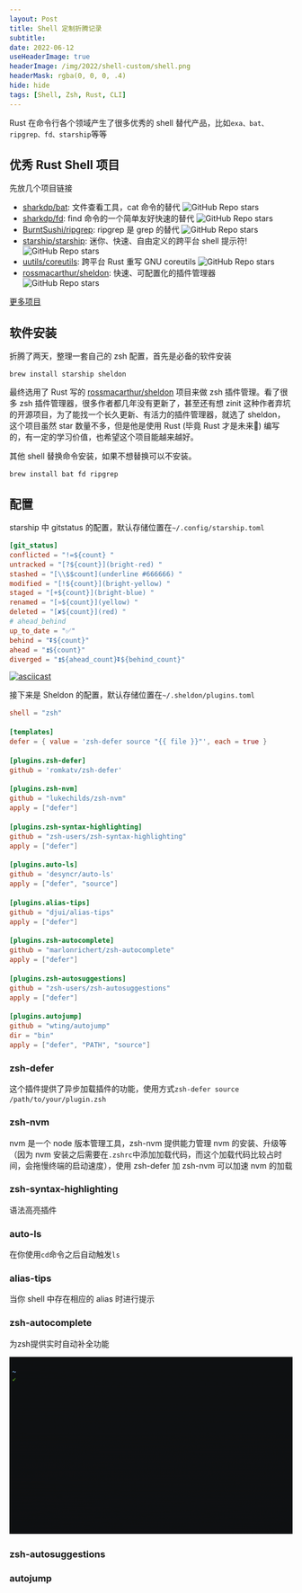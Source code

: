 ```yaml
---
layout: Post
title: Shell 定制折腾记录
subtitle:
date: 2022-06-12
useHeaderImage: true
headerImage: /img/2022/shell-custom/shell.png
headerMask: rgba(0, 0, 0, .4)
hide: hide
tags: [Shell, Zsh, Rust, CLI]
---
```


Rust 在命令行各个领域产生了很多优秀的 shell 替代产品，比如`exa、bat、ripgrep、fd、starship`等等

<!-- more -->

## 优秀 Rust Shell 项目

先放几个项目链接

- [sharkdp/bat](https://github.com/sharkdp/bat): 文件查看工具，cat 命令的替代 ![GitHub Repo stars](https://img.shields.io/github/stars/sharkdp/bat?style=plastic)
- [sharkdp/fd](https://github.com/sharkdp/fd): find 命令的一个简单友好快速的替代 ![GitHub Repo stars](https://img.shields.io/github/stars/sharkdp/fd?style=plastic)
- [BurntSushi/ripgrep](https://github.com/BurntSushi/ripgrep): ripgrep 是 grep 的替代 ![GitHub Repo stars](https://img.shields.io/github/stars/BurntSushi/ripgrep?style=plastic)
- [starship/starship](https://github.com/starship/starship): 迷你、快速、自由定义的跨平台 shell 提示符! ![GitHub Repo stars](https://img.shields.io/github/stars/starship/starship?style=plastic)
- [uutils/coreutils](https://github.com/uutils/coreutils): 跨平台 Rust 重写 GNU coreutils ![GitHub Repo stars](https://img.shields.io/github/stars/uutils/coreutils?style=plastic)
- [rossmacarthur/sheldon](https://github.com/rossmacarthur/sheldon): 快速、可配置化的插件管理器 ![GitHub Repo stars](https://img.shields.io/github/stars/rossmacarthur/sheldon?style=plastic)

[更多项目](https://github.com/rust-unofficial/awesome-rust)

## 软件安装

折腾了两天，整理一套自己的 zsh 配置，首先是必备的软件安装

```shell
brew install starship sheldon
```

最终选用了 Rust 写的 [rossmacarthur/sheldon](https://github.com/rossmacarthur/sheldon) 项目来做 zsh 插件管理。看了很多 zsh 插件管理器，很多作者都几年没有更新了，甚至还有想 zinit 这种作者弃坑的开源项目，为了能找一个长久更新、有活力的插件管理器，就选了 sheldon，这个项目虽然 star 数量不多，但是他是使用 Rust (毕竟 Rust 才是未来:dog:) 编写的，有一定的学习价值，也希望这个项目能越来越好。

其他 shell 替换命令安装，如果不想替换可以不安装。

```shell
brew install bat fd ripgrep
```

## 配置

starship 中 gitstatus 的配置，默认存储位置在`~/.config/starship.toml`

```toml
[git_status]
conflicted = "!=${count} "
untracked = "[?${count}](bright-red) "
stashed = "[\\$$count](underline #666666) "
modified = "[!${count}](bright-yellow) "
staged = "[+${count}](bright-blue) "
renamed = "[»${count}](yellow) "
deleted = "[✘${count}](red) "
# ahead_behind
up_to_date = "✅"
behind = "⏬${count}"
ahead = "⏫${count}"
diverged = "⏫${ahead_count}⏬${behind_count}"
```

[![asciicast](https://asciinema.org/a/7ow4rkwLvSBkjkRlAwRO4oJ3j.svg)](https://asciinema.org/a/7ow4rkwLvSBkjkRlAwRO4oJ3j)

接下来是 Sheldon 的配置，默认存储位置在`~/.sheldon/plugins.toml`

```toml
shell = "zsh"

[templates]
defer = { value = 'zsh-defer source "{{ file }}"', each = true }

[plugins.zsh-defer]
github = 'romkatv/zsh-defer'

[plugins.zsh-nvm]
github = "lukechilds/zsh-nvm"
apply = ["defer"]

[plugins.zsh-syntax-highlighting]
github = "zsh-users/zsh-syntax-highlighting"
apply = ["defer"]

[plugins.auto-ls]
github = 'desyncr/auto-ls'
apply = ["defer", "source"]

[plugins.alias-tips]
github = "djui/alias-tips"
apply = ["defer"]

[plugins.zsh-autocomplete]
github = "marlonrichert/zsh-autocomplete"
apply = ["defer"]

[plugins.zsh-autosuggestions]
github = "zsh-users/zsh-autosuggestions"
apply = ["defer"]

[plugins.autojump]
github = "wting/autojump"
dir = "bin"
apply = ["defer", "PATH", "source"]
```

### zsh-defer

这个插件提供了异步加载插件的功能，使用方式`zsh-defer source /path/to/your/plugin.zsh`

### zsh-nvm

nvm 是一个 node 版本管理工具，zsh-nvm 提供能力管理 nvm 的安装、升级等（因为 nvm 安装之后需要在`.zshrc`中添加加载代码，而这个加载代码比较占时间，会拖慢终端的启动速度），使用 zsh-defer 加 zsh-nvm 可以加速 nvm 的加载

### zsh-syntax-highlighting

语法高亮插件

### auto-ls

在你使用`cd`命令之后自动触发`ls`

### alias-tips

当你 shell 中存在相应的 alias 时进行提示

### zsh-autocomplete

为zsh提供实时自动补全功能

![autocomplete](../../.vuepress/public/img/2022/shell-custom/autocomplete.gif)

### zsh-autosuggestions

### autojump



<style>
  img {
    display: inline !important;
    margin: 0 !important;
  }
</style>

